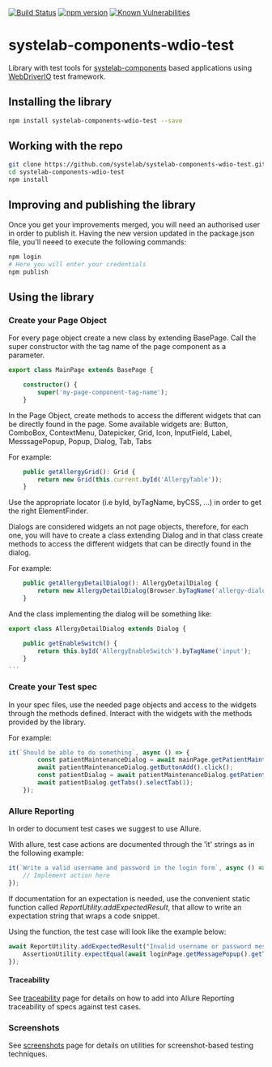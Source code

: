 [![Build Status](https://app.travis-ci.com/systelab/systelab-components-wdio-test.svg?branch=main)](https://app.travis-ci.com/systelab/systelab-components-wdio-test)
[![npm version](https://badge.fury.io/js/systelab-components-wdio-test.svg)](https://badge.fury.io/js/systelab-components-wdio-test)
[![Known Vulnerabilities](https://snyk.io/test/github/systelab/systelab-components-wdio-test/badge.svg?targetFile=package.json)](https://snyk.io/test/github/systelab/systelab-components-wdio-test?targetFile=package.json)

# systelab-components-wdio-test

Library with test tools for [systelab-components](https://github.com/systelab/systelab-components) based applications using [WebDriverIO](https://https://webdriver.io/) test framework.


## Installing the library

```bash
npm install systelab-components-wdio-test --save
```


## Working with the repo

```bash
git clone https://github.com/systelab/systelab-components-wdio-test.git
cd systelab-components-wdio-test
npm install
```


## Improving and publishing the library

Once you get your improvements merged, you will need an authorised user in order to publish it. Having the new version updated in the package.json file, you'll neeed to execute the following commands:
```bash 
npm login 
# Here you will enter your credentials
npm publish
```


## Using the library

### Create your Page Object

For every page object create a new class by extending BasePage. Call the super constructor with the tag name of the page component as a parameter.

```typescript
export class MainPage extends BasePage {

	constructor() {
		super('my-page-component-tag-name');
	}
```

In the Page Object, create methods to access the different widgets that can be directly found in the page. Some available widgets are:
Button, ComboBox, ContextMenu, Datepicker, Grid, Icon, InputField, Label, MesssagePopup, Popup, Dialog, Tab, Tabs

For example:

```typescript
	public getAllergyGrid(): Grid {
		return new Grid(this.current.byId('AllergyTable'));
	}
```
Use the appropriate locator (i.e byId, byTagName, byCSS, ...) in order to get the right ElementFinder.

Dialogs are considered widgets an not page objects, therefore, for each one, you will have to create a class extending Dialog and in that class create methods to access the different widgets that can be directly found in the dialog.

For example:

```typescript
	public getAllergyDetailDialog(): AllergyDetailDialog {
		return new AllergyDetailDialog(Browser.byTagName('allergy-dialog'));
	}
```

And the class implementing the dialog will be something like:

```typescript
export class AllergyDetailDialog extends Dialog {

	public getEnableSwitch() {
		return this.byId('AllergyEnableSwitch').byTagName('input');
	}
...
```


### Create your Test spec

In your spec files, use the needed page objects and access to the widgets through the methods defined. 
Interact with the widgets with the methods provided by the library. 

For example:

```typescript
it(`Should be able to do something`, async () => {
        const patientMaintenanceDialog = await mainPage.getPatientMaintenanceDialog();
		await patientMaintenanceDialog.getButtonAdd().click();
		const patientDialog = await patientMaintenanceDialog.getPatientDialog();
		await patientDialog.getTabs().selectTab(1);
	});
```

### Allure Reporting

In order to document test cases we suggest to use Allure.

With allure, test case actions are documented through the 'it' strings as in the following example:

```typescript
it(`Write a valid username and password in the login form`, async () => {
	// Implement action here
});
```

If documentation for an expectation is needed, use the convenient static function called *ReportUtility.addExpectedResult*, 
that allow to write an expectation string that wraps a code snippet. 

Using the function, the test case will look like the example below:

```typescript
await ReportUtility.addExpectedResult("Invalid username or password message is displayed", async () => {
	AssertionUtility.expectEqual(await loginPage.getMessagePopup().getTextMessage(), "Invalid username or password");
});
```
#### Traceability

See [traceability](TRACEABILITY.md) page for details on how to add into Allure Reporting traceability of specs against test cases.

### Screenshots

See [screenshots](SCREENSHOTS.md) page for details on utilities for screenshot-based testing techniques.
